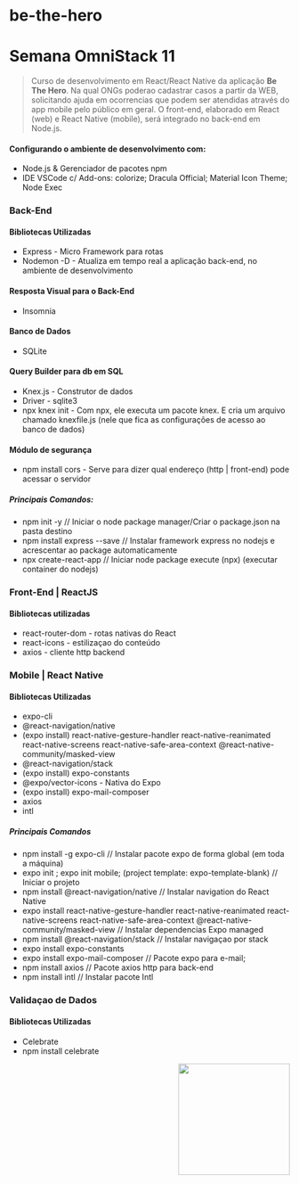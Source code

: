 # be-the-hero

<p align="left"
  <img  src="https://github.com/vcwild/be-the-hero/tree/master/frontend/src/assets/logo.png">
</p>

# Semana OmniStack 11
> Curso de desenvolvimento em React/React Native da aplicação **Be The Hero**. Na qual ONGs poderao cadastrar casos a partir da WEB, solicitando ajuda em ocorrencias que podem ser atendidas através do app mobile pelo público em geral. O front-end, elaborado em React (web) e React Native (mobile), será integrado no back-end em Node.js. 

#### Configurando o ambiente de desenvolvimento com:
- Node.js & Gerenciador de pacotes npm
- IDE VSCode c/ Add-ons: colorize; Dracula Official; Material Icon Theme; Node Exec

### Back-End
#### Bibliotecas Utilizadas
- Express  -  Micro Framework para rotas
- Nodemon -D  -  Atualiza em tempo real a aplicação back-end, no ambiente de desenvolvimento
#### Resposta Visual para o Back-End
- Insomnia
#### Banco de Dados
- SQLite
#### Query Builder para db em SQL
- Knex.js  -  Construtor de dados
- Driver  -   sqlite3
- npx knex init - Com npx, ele executa um pacote knex. E cria um arquivo 
chamado knexfile.js (nele que fica as configurações de acesso ao banco de dados) 
#### Módulo de segurança
- npm install cors - Serve para dizer qual endereço (http | front-end) pode acessar o servidor
##### Principais Comandos:
- npm init -y // Iniciar o node package manager/Criar o package.json na pasta destino
- npm install express --save // Instalar framework express no nodejs e acrescentar ao package automaticamente
- npx create-react-app <appName> // Iniciar node package execute (npx) (executar container do nodejs)


### Front-End  |  ReactJS
#### Bibliotecas utilizadas
- react-router-dom  - rotas nativas do React
- react-icons - estilizaçao do conteúdo
- axios - cliente http backend

### Mobile  |  React Native
#### Bibliotecas Utilizadas
- expo-cli
- @react-navigation/native
- (expo install) react-native-gesture-handler react-native-reanimated react-native-screens react-native-safe-area-context @react-native-community/masked-view
- @react-navigation/stack
- (expo install) expo-constants
- @expo/vector-icons  - Nativa do Expo
- (expo install) expo-mail-composer
- axios
- intl
##### Principais Comandos
- npm install -g expo-cli // Instalar pacote expo de forma global (em toda a máquina)
- expo init <projName>; expo init mobile; (project template: expo-template-blank) // Iniciar o projeto
- npm install @react-navigation/native // Instalar navigation do React Native
- expo install react-native-gesture-handler react-native-reanimated react-native-screens react-native-safe-area-context @react-native-community/masked-view // Instalar dependencias Expo managed
- npm install @react-navigation/stack // Instalar navigaçao por stack
- expo install expo-constants
- expo install expo-mail-composer // Pacote expo para e-mail;
- npm install axios // Pacote axios http para back-end
- npm install intl // Instalar pacote Intl

### Validaçao de Dados
#### Bibliotecas Utilizadas
- Celebrate
- npm install celebrate

<p align="right">
  <img  width=200 hight=250 src="https://github.com/vcwild/be-the-hero/tree/master/frontend/src/assets/heroes.png">
</p>
